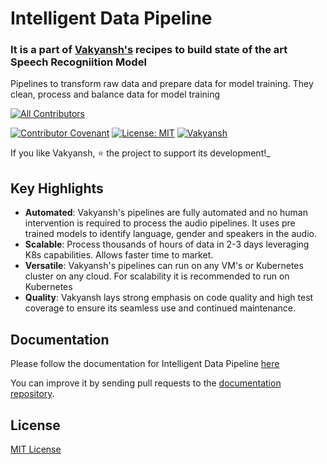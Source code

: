 # Intelligent Data Pipeline
### It is a part of [Vakyansh's](https://open-speech-ekstep.github.io/mkdocs/) recipes to build state of the art Speech Recogniition Model

Pipelines to transform raw data and prepare data for model training. They clean, process and balance data for model training

<!-- ALL-CONTRIBUTORS-BADGE:START - Do not remove or modify this section -->
[![All Contributors](https://img.shields.io/badge/all_contributors-10-orange.svg?style=flat-square)](#contributors-)
<!-- ALL-CONTRIBUTORS-BADGE:END -->
[![Contributor Covenant](https://img.shields.io/badge/Contributor%20Covenant-v1.4%20adopted-ff69b4.svg)](code-of-conduct.md)
[![License: MIT](https://img.shields.io/badge/License-MIT-yellow.svg)](https://opensource.org/licenses/MIT)
[![Vakyansh](https://circleci.com/gh/Open-Speech-EkStep/audio-to-speech-pipeline.svg?style=shield&circle-token=16ad24d15c781f8e416ffcdaffcd0c2651e0ff4a)](https://app.circleci.com/pipelines/github/Open-Speech-EkStep/audio-to-speech-pipeline)


If you like Vakyansh, ⭐ the project to support its development!_


## Key Highlights

- **Automated**: Vakyansh's pipelines are fully automated and no human intervention is required to process 
  the audio pipelines. It uses pre trained models to identify language, gender and speakers in the audio.
- **Scalable**: Process thousands of hours of data in 2-3 days leveraging K8s capabilities. Allows faster time to market.
- **Versatile**: Vakyansh's pipelines can run on any VM's or Kubernetes cluster on any cloud. 
  For scalability it is recommended to run on Kubernetes
- **Quality**: Vakyansh lays strong emphasis on code quality and high test
  coverage to ensure its seamless use and continued maintenance.
  
  
## Documentation

Please follow the documentation for Intelligent Data Pipeline [here](https://open-speech-ekstep.github.io/mkdocs/intelligent_data_pipelines/)

You can improve it by sending pull requests to the
[documentation repository](https://github.com/Open-Speech-EkStep/mkdocs).

## License
[MIT License](LICENSE)